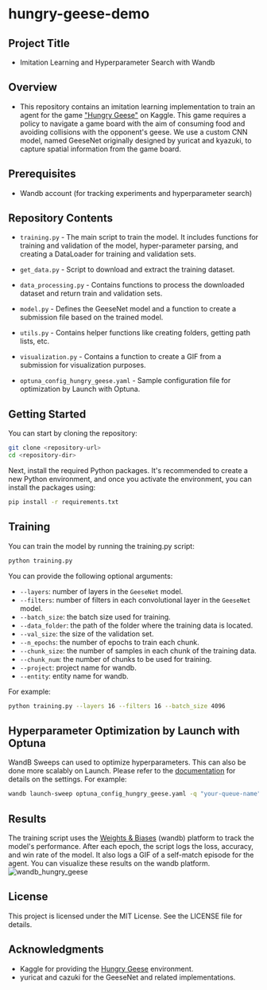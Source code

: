 # hungry-geese-demo
## Project Title
- Imitation Learning and Hyperparameter Search with Wandb

## Overview
- This repository contains an imitation learning implementation to train an agent for the game ["Hungry Geese"](https://www.kaggle.com/c/hungry-geese) on Kaggle. This game requires a policy to navigate a game board with the aim of consuming food and avoiding collisions with the opponent's geese. We use a custom CNN model, named GeeseNet originally designed by yuricat and kyazuki, to capture spatial information from the game board.

## Prerequisites
- Wandb account (for tracking experiments and hyperparameter search)

## Repository Contents
- `training.py` - The main script to train the model. It includes functions for training and validation of the model, hyper-parameter parsing, and creating a DataLoader for training and validation sets.

- `get_data.py` - Script to download and extract the training dataset.

- `data_processing.py` - Contains functions to process the downloaded dataset and return train and validation sets.

- `model.py` - Defines the GeeseNet model and a function to create a submission file based on the trained model.

- `utils.py` - Contains helper functions like creating folders, getting path lists, etc.

- `visualization.py` - Contains a function to create a GIF from a submission for visualization purposes.

- `optuna_config_hungry_geese.yaml` - Sample configuration file for optimization by Launch with Optuna.

## Getting Started
You can start by cloning the repository:

```bash
git clone <repository-url>
cd <repository-dir>
```

Next, install the required Python packages. It's recommended to create a new Python environment, and once you activate the environment, you can install the packages using:

```bash
pip install -r requirements.txt
```

## Training
You can train the model by running the training.py script:

```bash
python training.py
```

You can provide the following optional arguments:

- `--layers`: number of layers in the `GeeseNet` model.
- `--filters`: number of filters in each convolutional layer in the `GeeseNet` model.
- `--batch_size`: the batch size used for training.
- `--data_folder`: the path of the folder where the training data is located.
- `--val_size`: the size of the validation set.
- `--n_epochs`: the number of epochs to train each chunk.
- `--chunk_size`: the number of samples in each chunk of the training data.
- `--chunk_num`: the number of chunks to be used for training.
- `--project`: project name for wandb.
- `--entity`: entity name for wandb.

For example:

```bash
python training.py --layers 16 --filters 16 --batch_size 4096
```

## Hyperparameter Optimization by Launch with Optuna
WandB Sweeps can used to optimize hyperparameters. This can also be done more scalably on Launch. Please refer to the [documentation](https://docs.wandb.ai/guides/launch/sweeps-on-launch) for details on the settings.
For example:

```bash
wandb launch-sweep optuna_config_hungry_geese.yaml -q "your-queue-name" -p your-project-name -e your-entity-name
```

## Results
The training script uses the [Weights & Biases](https://wandb.ai/site) (wandb) platform to track the model's performance. After each epoch, the script logs the loss, accuracy, and win rate of the model. It also logs a GIF of a self-match episode for the agent. You can visualize these results on the wandb platform.
![wandb_hungry_geese](https://github.com/nejumi/hungry-geese-demo/assets/24971026/a12deca1-9601-429d-b956-44917a138510)

## License
This project is licensed under the MIT License. See the LICENSE file for details.

## Acknowledgments
- Kaggle for providing the [Hungry Geese](https://www.kaggle.com/c/hungry-geese) environment.
- yuricat and cazuki for the GeeseNet and related implementations.
